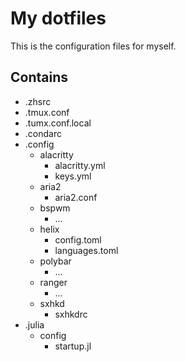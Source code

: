 # My dotfiles

This is the configuration files for myself.

## Contains

- .zhsrc
- .tmux.conf
- .tumx.conf.local
- .condarc
- .config
  - alacritty
    - alacritty.yml
    - keys.yml
  - aria2
    - aria2.conf
  - bspwm
    - ...
  - helix
    - config.toml
    - languages.toml
  - polybar
    - ...
  - ranger
    - ...
  - sxhkd
    - sxhkdrc
- .julia
  - config
    - startup.jl

